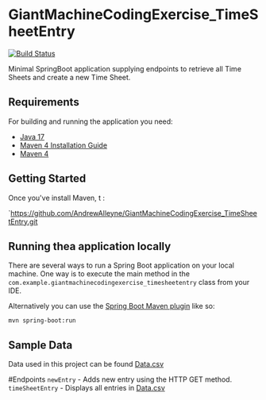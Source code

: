 # GiantMachineCodingExercise_TimeSheetEntry

[![Build Status](https://app.travis-ci.com/AndrewAlleyne/GiantMachineCodingExercise_TimeSheetEntry.svg?branch=master)](https://app.travis-ci.com/AndrewAlleyne/GiantMachineCodingExercise_TimeSheetEntry)

Minimal SpringBoot application supplying endpoints to retrieve all Time Sheets and create a new Time Sheet. 


## Requirements
For building and running the application you need:

- [Java 17](https://openjdk.org/projects/jdk/17/#:~:text=JDK%2017%20is%20the%20open-source%20reference%20implementation%20of,Oracle%3B%20binaries%20from%20other%20vendors%20will%20follow%20shortly.)
- [Maven 4 Installation Guide]([https://maven.apache.org](https://maven.apache.org/install.html))
- [Maven 4]([https://maven.apache.org](https://maven.apache.org/install.html))

## Getting Started
Once you've install Maven, t : 





`https://github.com/AndrewAlleyne/GiantMachineCodingExercise_TimeSheetEntry.git
## Running thea application locally
There are several ways to run a Spring Boot application on your local machine. One way is to execute the main method in the  `com.example.giantmachinecodingexercise_timesheetentry`  class from your IDE.

Alternatively you can use the [Spring Boot Maven plugin](https://docs.spring.io/spring-boot/docs/current/reference/html/build-tool-plugins-maven-plugin.html) like so:

```shell
mvn spring-boot:run
```
## Sample Data
Data used in this project can be found [Data.csv](https://github.com/AndrewAlleyne/GiantMachineCodingExercise_TimeSheetEntry/blob/master/src/main/resources/file.csv)

#Endpoints
`newEntry` - Adds new entry using the HTTP GET method. 
`timeSheetEntry` - Displays all entries in  [Data.csv](https://github.com/AndrewAlleyne/GiantMachineCodingExercise_TimeSheetEntry/blob/master/src/main/resources/file.csv)
